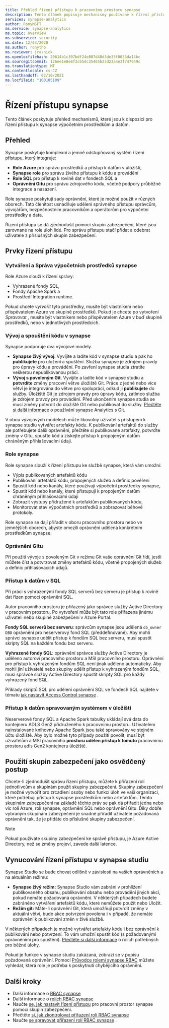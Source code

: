 ```yaml
---
title: Přehled řízení přístupu k pracovnímu prostoru synapse
description: Tento článek popisuje mechanismy používané k řízení přístupu k pracovnímu prostoru synapse a artefaktům a artefaktům kódu, které obsahuje.
services: synapse-analytics
author: RonyMSFT
ms.service: synapse-analytics
ms.topic: overview
ms.subservice: security
ms.date: 12/03/2020
ms.author: ronytho
ms.reviewer: jrasnick
ms.openlocfilehash: 20614b1c397bdf24e807d48d3de33f0033da14bc
ms.sourcegitcommit: 126ee1e8e8f2cb5dc35465b23d23a4e3f747949c
ms.translationtype: MT
ms.contentlocale: cs-CZ
ms.lasthandoff: 02/10/2021
ms.locfileid: "100105109"
---
```

# <a name="synapse-access-control"></a>Řízení přístupu synapse 

Tento článek poskytuje přehled mechanismů, které jsou k dispozici pro řízení přístupu k synapse výpočetním prostředkům a datům.  

## <a name="overview"></a>Přehled

Synapse poskytuje komplexní a jemně odstupňovaný systém řízení přístupu, který integruje: 
- **Role Azure** pro správu prostředků a přístup k datům v úložišti, 
- **Synapse role** pro správu živého přístupu k kódu a provádění 
- **Role SQL** pro přístup k rovině dat v fondech SQL a 
- **Oprávnění Gitu** pro správu zdrojového kódu, včetně podpory průběžné integrace a nasazení.  

Role synapse poskytují sady oprávnění, které je možné použít v různých oborech. Tato členitost usnadňuje udělení správného přístupu správcům, vývojářům, bezpečnostním pracovníkům a operátorům pro výpočetní prostředky a data.

Řízení přístupu se dá zjednodušit pomocí skupin zabezpečení, které jsou zarovnané na role úloh lidé. Pro správu přístupu stačí přidat a odebrat uživatele z příslušných skupin zabezpečení.

## <a name="access-control-elements"></a>Prvky řízení přístupu

### <a name="creating-and-managing-synapse-compute-resources"></a>Vytváření a Správa výpočetních prostředků synapse

Role Azure slouží k řízení správy: 
- Vyhrazené fondy SQL, 
- Fondy Apache Spark a 
- Prostředí Integration runtime. 

Pokud chcete *vytvořit* tyto prostředky, musíte být vlastníkem nebo přispěvatelem Azure ve skupině prostředků. Pokud je chcete po vytvoření *Spravovat* , musíte být vlastníkem nebo přispěvatelem Azure v buď skupině prostředků, nebo v jednotlivých prostředcích. 

### <a name="developing-and-executing-code-in-synapse"></a>Vývoj a spouštění kódu v synapse 

Synapse podporuje dva vývojové modely.

- **Synapse živý vývoj**. Vyvíjíte a ladíte kód v synapse studiu a pak ho **publikujete** pro uložení a spuštění.  Služba synapse je zdrojem pravdy pro úpravy kódu a provádění.  Po zavření synapse studia ztratíte veškerou nepublikovanou práci.  
- **Vývoj s povoleným Git**. Vyvíjíte a ladíte kód v synapse studiu a **potvrdíte** změny pracovní větve úložiště Git. Práce z jedné nebo více větví je integrována do větve pro spolupráci, odkud ji **publikujete** do služby. Úložiště Git je zdrojem pravdy pro úpravy kódu, zatímco služba je zdrojem pravdy pro provádění. Před ukončením synapse studia se musí změny potvrdit do úložiště Git nebo publikovat do služby. [Přečtěte si další informace](../cicd/continuous-integration-deployment.md) o používání synapse Analytics s Git.

V obou vývojových modelech může libovolný uživatel s přístupem k synapse studiu vytvářet artefakty kódu. K publikování artefaktů do služby ale potřebujete další oprávnění, přečtěte si publikované artefakty, potvrďte změny v Gitu, spusťte kód a získejte přístup k propojeným datům chráněným přihlašovacími údaji.

### <a name="synapse-roles"></a>Role synapse

Role synapse slouží k řízení přístupu ke službě synapse, která vám umožní: 
- Výpis publikovaných artefaktů kódu 
- Publikování artefaktů kódu, propojených služeb a definic pověření
- Spustit kód nebo kanály, které používají výpočetní prostředky synapse,
- Spustit kód nebo kanály, které přistupují k propojeným datům chráněným přihlašovacími údaji
- Zobrazit výstupy přidružené k artefaktům publikovaných kódu,
- Monitorovat stav výpočetních prostředků a zobrazovat běhové protokoly.

Role synapse se dají přiřadit v oboru pracovního prostoru nebo ve jemnějších oborech, abyste omezili oprávnění udělená konkrétním prostředkům synapse.

### <a name="git-permissions"></a>Oprávnění Gitu

Při použití vývoje s povoleným Git v režimu Git vaše oprávnění Git řídí, jestli můžete číst a potvrzovat změny artefaktů kódu, včetně propojených služeb a definic přihlašovacích údajů.   
   
### <a name="accessing-data-in-sql"></a>Přístup k datům v SQL

Při práci s vyhrazenými fondy SQL serverů bez serveru je přístup k rovině dat řízen pomocí oprávnění SQL. 

Autor pracovního prostoru je přiřazený jako správce služby Active Directory v pracovním prostoru. Po vytvoření může být tato role přiřazena jinému uživateli nebo skupině zabezpečení v Azure Portal.

**Fondy SQL serverů bez serveru**: správcům synapse jsou udělená `db_owner` `DBO` oprávnění pro neserverový fond SQL (předdefinované). Aby mohli správci synapse udělit přístup k fondům SQL bez serveru, musí spustit skripty SQL na každém fondu bez serveru.  

**Vyhrazené fondy SQL**: oprávnění správce služby Active Directory je uděleno autorovi pracovního prostoru a MSI pracovního prostoru.  Oprávnění pro přístup k vyhrazeným fondům SQL není jinak uděleno automaticky. Aby mohli jiní uživatelé nebo skupiny udělit přístup k vyhrazeným fondům SQL, musí správce služby Active Directory spustit skripty SQL pro každý vyhrazený fond SQL.

Příklady skriptů SQL pro udělení oprávnění SQL ve fondech SQL najdete v tématu [jak nastavit Access Control synapse](./how-to-set-up-access-control.md) .  

 ### <a name="accessing-system-managed-data-in-storage"></a>Přístup k datům spravovaným systémem v úložišti

Neserverové fondy SQL a Apache Spark tabulky ukládají svá data do kontejneru ADLS Gen2 přidruženého k pracovnímu prostoru. Uživatelem nainstalované knihovny Apache Spark jsou také spravovány ve stejném účtu úložiště. Aby bylo možné tyto případy použití povolit, musí být uživatelům a MSI pracovního **prostoru udělen přístup k tomuto** pracovnímu prostoru adls Gen2 kontejneru úložiště.  

## <a name="using-security-groups-as-a-best-practice"></a>Použití skupin zabezpečení jako osvědčený postup

Chcete-li zjednodušit správu řízení přístupu, můžete k přiřazení rolí jednotlivcům a skupinám použít skupiny zabezpečení. Skupiny zabezpečení je možné vytvořit pro zrcadlení osoby nebo funkcí úloh ve vaší organizaci, které potřebují přístup k synapse prostředkům nebo artefaktům.  Těmto skupinám zabezpečení na základě těchto práv se pak dá přiřadit jedna nebo víc rolí Azure, rolí synapse, oprávnění SQL nebo oprávnění Gitu. Díky dobře vybraným skupinám zabezpečení je snadné přiřadit uživatele požadovaná oprávnění tak, že je přidáte do příslušné skupiny zabezpečení. 

>[!Note]
>Pokud používáte skupiny zabezpečení ke správě přístupu, je Azure Active Directory, než se změny projeví, zavede další latence. 

## <a name="access-control-enforcement-in-synapse-studio"></a>Vynucování řízení přístupu v synapse studiu

Synapse Studio se bude chovat odlišně v závislosti na vašich oprávněních a na aktuálním režimu:
- **Synapse živý režim:** Synapse Studio vám zabrání v prohlížení publikovaného obsahu, publikování obsahu nebo provádění jiných akcí, pokud nemáte požadovaná oprávnění.  V některých případech budete zabráněno vytváření artefaktů kódu, které nemůžete použít nebo Uložit. 
- **Režim git:** Máte-li oprávnění Git, která umožňují potvrdit změny v aktuální větvi, bude akce potvrzení povolena i v případě, že nemáte oprávnění k publikování změn v živé službě.  

V některých případech je možné vytvářet artefakty kódu i bez oprávnění k publikování nebo potvrzení. To vám umožní spustit kód (s požadovanými oprávněními pro spuštění). [Přečtěte si další informace](./synapse-workspace-understand-what-role-you-need.md) o rolích potřebných pro běžné úlohy. 

Pokud je funkce v synapse studiu zakázaná, zobrazí se v popisu požadovaná oprávnění. Pomocí [Průvodce rolemi synapse RBAC](./synapse-workspace-synapse-rbac-roles.md#synapse-rbac-actions-and-the-roles-that-permit-them) můžete vyhledat, která role je potřeba k poskytnutí chybějícího oprávnění.


## <a name="next-steps"></a>Další kroky

- Další informace o [RBAC synapse](./synapse-workspace-synapse-rbac.md)
- Další informace o [rolích RBAC synapse](./synapse-workspace-synapse-rbac-roles.md)
- Naučte [se, jak nastavit řízení přístupu](./how-to-set-up-access-control.md) pro pracovní prostor synapse pomocí skupin zabezpečení.
- Přečtěte [si, jak zkontrolovat přiřazení rolí RBAC synapse](./how-to-review-synapse-rbac-role-assignments.md)
- Naučte [se spravovat přiřazení rolí RBAC synapse](./how-to-manage-synapse-rbac-role-assignments.md) .
